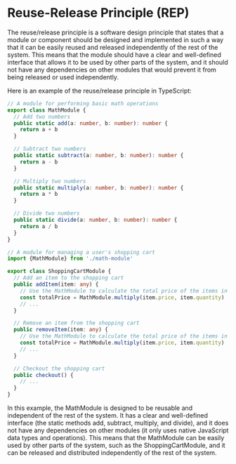 # Reuse-Release Principle (REP)

The reuse/release principle is a software design principle that states that a
module or component should be designed and implemented in such a way that it can
be easily reused and released independently of the rest of the system. This
means that the module should have a clear and well-defined interface that allows
it to be used by other parts of the system, and it should not have any
dependencies on other modules that would prevent it from being released or used
independently.

Here is an example of the reuse/release principle in TypeScript:

```typescript
// A module for performing basic math operations
export class MathModule {
  // Add two numbers
  public static add(a: number, b: number): number {
    return a + b
  }

  // Subtract two numbers
  public static subtract(a: number, b: number): number {
    return a - b
  }

  // Multiply two numbers
  public static multiply(a: number, b: number): number {
    return a * b
  }

  // Divide two numbers
  public static divide(a: number, b: number): number {
    return a / b
  }
}

// A module for managing a user's shopping cart
import {MathModule} from './math-module'

export class ShoppingCartModule {
  // Add an item to the shopping cart
  public addItem(item: any) {
    // Use the MathModule to calculate the total price of the items in the cart
    const totalPrice = MathModule.multiply(item.price, item.quantity)
    // ...
  }

  // Remove an item from the shopping cart
  public removeItem(item: any) {
    // Use the MathModule to calculate the total price of the items in the cart
    const totalPrice = MathModule.multiply(item.price, item.quantity)
    // ...
  }

  // Checkout the shopping cart
  public checkout() {
    // ...
  }
}
```

In this example, the MathModule is designed to be reusable and independent of
the rest of the system. It has a clear and well-defined interface (the static
methods add, subtract, multiply, and divide), and it does not have any
dependencies on other modules (it only uses native JavaScript data types and
operations). This means that the MathModule can be easily used by other parts of
the system, such as the ShoppingCartModule, and it can be released and
distributed independently of the rest of the system.
